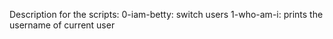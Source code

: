 Description for the scripts:
0-iam-betty: switch users
1-who-am-i: prints the username of current user
